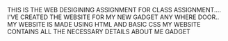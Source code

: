 THIS IS THE WEB DESIGINING ASSIGNMENT FOR CLASS ASSIGNMENT....
I'VE CREATED THE WEBSITE FOR MY NEW GADGET ANY WHERE DOOR..
MY WEBSITE IS MADE USING HTML AND BASIC CSS
MY WEBSITE CONTAINS ALL THE NECESSARY DETAILS ABOUT ME GADGET
